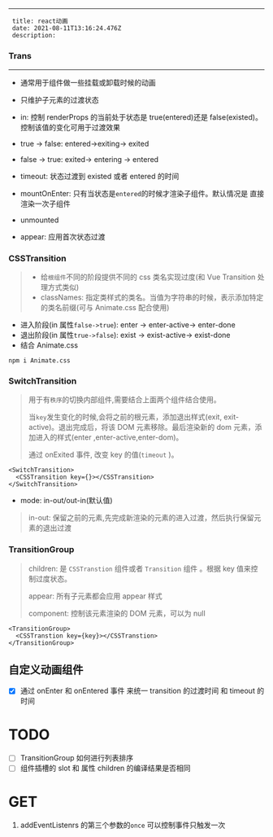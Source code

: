 ##

---

     title: react动画
     date: 2021-08-11T13:16:24.476Z
     description:

### Trans

---

- 通常用于组件做一些挂载或卸载时候的动画
- 只维护子元素的过渡状态

- in: 控制 renderProps 的当前处于状态是 true(entered)还是 false(existed)。控制该值的变化可用于过渡效果

- true -> false: entered->exiting-> exited
- false -> true: exited-> entering -> entered

- timeout: 状态过渡到 existed 或者 entered 的时间
- mountOnEnter: 只有当状态是`entered`的时候才渲染子组件。默认情况是 直接渲染一次子组件
- unmounted
- appear: 应用首次状态过渡

### CSSTransition

> - 给`根组件`不同的阶段提供不同的 css 类名实现过度(和 Vue Transition 处理方式类似)
> - classNames: 指定类样式的类名。当值为字符串的时候，表示添加特定的类名前缀(可与 Animate.css 配合使用)

- 进入阶段(in 属性`false->true`): enter -> enter-active-> enter-done
- 退出阶段(in 属性`true->false`): exist -> exist-active-> exist-done
- 结合 Animate.css

```shell
npm i Animate.css
```

### SwitchTransition

> 用于有`秩序`的切换内部组件,需要结合上面两个组件结合使用。
>
> 当`key`发生变化的时候,会将之前的根元素，添加退出样式(exit, exit-active)。退出完成后，将该 DOM 元素移除。最后渲染新的 dom 元素，添加进入的样式(enter ,enter-active,enter-dom)。
>
> 通过 onExited 事件, 改变 key 的值(`timeout` )。

```tsx
<SwitchTransition>
  <CSSTransition key={}></CSSTransition>
</SwitchTransition>
```

- mode: in-out/out-in(默认值)

> in-out: 保留之前的元素,先完成新渲染的元素的进入过渡，然后执行保留元素的退出过渡

### TransitionGroup

> children: 是 `CSSTranstion` 组件或者 `Transition` 组件 。根据 key 值来控制过度状态。
>
> appear: 所有子元素都会应用 appear 样式
>
> component: 控制该元素渲染的 DOM 元素，可以为 null

```tsx
<TransitionGroup>
  <CSSTranstion key={key}></CSSTranstion>
</TransitionGroup>
```

## 自定义动画组件

- [x] 通过 onEnter 和 onEntered 事件 来统一 transition 的过渡时间 和 timeout 的时间

# TODO

- [ ] TransitionGroup 如何进行列表排序
- [ ] 组件插槽的 slot 和 属性 children 的编译结果是否相同

# GET

1. addEventListenrs 的第三个参数的`once` 可以控制事件只触发一次
